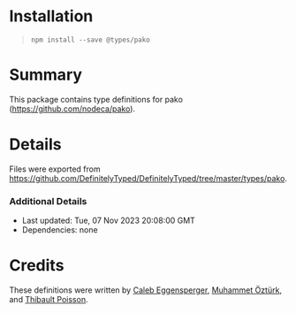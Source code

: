 # Installation
> `npm install --save @types/pako`

# Summary
This package contains type definitions for pako (https://github.com/nodeca/pako).

# Details
Files were exported from https://github.com/DefinitelyTyped/DefinitelyTyped/tree/master/types/pako.

### Additional Details
 * Last updated: Tue, 07 Nov 2023 20:08:00 GMT
 * Dependencies: none

# Credits
These definitions were written by [Caleb Eggensperger](https://github.com/calebegg), [Muhammet Öztürk](https://github.com/hlthi), and [Thibault Poisson](https://github.com/OrIOg).
